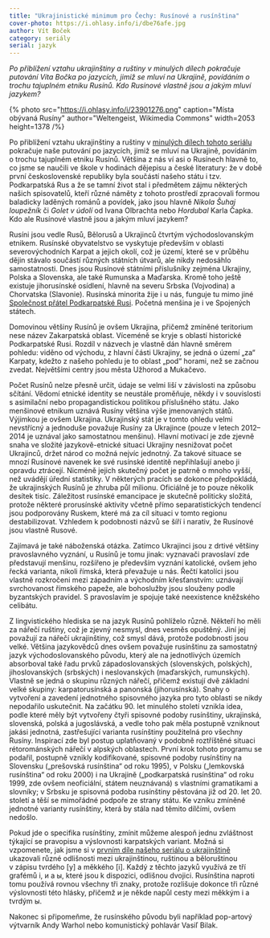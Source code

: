 ```yaml
---
title: "Ukrajinistické minimum pro Čechy: Rusínové a rusínština"
cover-photo: https://i.ohlasy.info/i/dbe76afe.jpg
author: Vít Boček
category: seriály
serial: jazyk
---
```


*Po přiblížení vztahu ukrajinštiny a ruštiny v minulých dílech pokračuje putování Víta Bočka po jazycích, jimiž se mluví na Ukrajině, povídáním o trochu tajuplném etniku Rusínů. Kdo Rusínové vlastně jsou a jakým mluví jazykem?*

{% photo src="https://i.ohlasy.info/i/23901276.png" caption="Místa obývaná Rusíny" author="Weltengeist, Wikimedia Commons" width=2053 height=1378 /%}

Po přiblížení vztahu ukrajinštiny a ruštiny v [minulých dílech tohoto seriálu](https://archiv.ohlasy.info/?serial=jazyk) pokračuje naše putování po jazycích, jimiž se mluví na Ukrajině, povídáním o trochu tajuplném etniku Rusínů. Většina z nás ví asi o Rusínech hlavně to, co jsme se naučili ve škole v hodinách dějepisu a české literatury: že v době první československé republiky byla součástí našeho státu i tzv. Podkarpatská Rus a že se tamní život stal i předmětem zájmu některých našich spisovatelů, kteří různé náměty z tohoto prostředí zpracovali formou baladicky laděných románů a povídek, jako jsou hlavně *Nikola Šuhaj loupežník* či *Golet v údolí* od Ivana Olbrachta nebo *Hordubal* Karla Čapka. Kdo ale Rusínové vlastně jsou a jakým mluví jazykem?

Rusíni jsou vedle Rusů, Bělorusů a Ukrajinců čtvrtým východoslovanským etnikem. Rusínské obyvatelstvo se vyskytuje především v oblasti severovýchodních Karpat a jejich okolí, což je území, které se v průběhu dějin stávalo součástí různých státních útvarů, ale nikdy nedosáhlo samostatnosti. Dnes jsou Rusínové státními příslušníky zejména Ukrajiny, Polska a Slovenska, ale také Rumunska a Maďarska. Kromě toho ještě existuje jihorusínské osídlení, hlavně na severu Srbska (Vojvodina) a Chorvatska (Slavonie). Rusínská minorita žije i u nás, funguje tu mimo jiné [Společnost přátel Podkarpatské Rusi](https://www.podkarpatskarus.cz/). Početná menšina je i ve Spojených státech.

Domovinou většiny Rusínů je ovšem Ukrajina, přičemž zmíněné teritorium nese název Zakarpatská oblast. Víceméně se kryje s oblastí historické Podkarpatské Rusi. Rozdíl v názvech je vlastně dán hlavně směrem pohledu: viděno od východu, z hlavní části Ukrajiny, se jedná o území „za“ Karpaty, kdežto z našeho pohledu je to oblast „pod“ horami, než se začnou zvedat. Největšími centry jsou města Užhorod a Mukačevo.

Počet Rusínů nelze přesně určit, údaje se velmi liší v závislosti na způsobu sčítání. Vědomí etnické identity se neustále proměňuje, někdy i v souvislosti s asimilační nebo propagandistickou politikou příslušného státu. Jako menšinové etnikum uznává Rusíny většina výše jmenovaných států. Výjimkou je ovšem Ukrajina. Ukrajinský stát je v tomto ohledu velmi nevstřícný a jednoduše považuje Rusíny za Ukrajince (pouze v letech 2012–2014 je uznával jako samostatnou menšinu). Hlavní motivací je zde zjevně snaha ve složité jazykově-etnické situaci Ukrajiny nesnižovat počet Ukrajinců, držet národ co možná nejvíc jednotný. Za takové situace se mnozí Rusínové navenek ke své rusínské identitě nepřihlašují anebo ji opravdu ztrácejí. Nicméně jejich skutečný počet je patrně o mnoho vyšší, než uvádějí úřední statistiky. V některých pracích se dokonce předpokládá, že ukrajinských Rusínů je zhruba půl milionu. Oficiálně je to pouze několik desítek tisíc. Záležitost rusínské emancipace je skutečně politicky složitá, protože některé prorusínské aktivity včetně přímo separatistických tendencí jsou podporovány Ruskem, které má za cíl situaci v tomto regionu destabilizovat. Vzhledem k podobnosti názvů se šíří i narativ, že Rusínové jsou vlastně Rusové.

Zajímavá je také náboženská otázka. Zatímco Ukrajinci jsou z drtivé většiny pravoslavného vyznání, u Rusínů je tomu jinak: vyznavači pravoslaví zde představují menšinu, rozšířeno je především vyznání katolické, ovšem jeho řecká varianta, nikoli římská, která převažuje u nás. Řečtí katolíci jsou vlastně rozkročeni mezi západním a východním křesťanstvím: uznávají svrchovanost římského papeže, ale bohoslužby jsou slouženy podle byzantských pravidel. S pravoslavím je spojuje také neexistence kněžského celibátu.

Z lingvistického hlediska se na jazyk Rusínů pohlíželo různě. Někteří ho měli za nářečí ruštiny, což je zjevný nesmysl, dnes vesměs opuštěný. Jiní jej považují za nářečí ukrajinštiny, což smysl dává, protože podobnosti jsou velké. Většina jazykovědců dnes ovšem považuje rusínštinu za samostatný jazyk východoslovanského původu, který ale na jednotlivých územích absorboval také řadu prvků západoslovanských (slovenských, polských), jihoslovanských (srbských) i neslovanských (maďarských, rumunských). Vlastně se jedná o skupinu různých nářečí, přičemž existují dvě základní velké skupiny: karpatorusínská a panonská (jihorusínská). Snahy o vytvoření a zavedení jednotného spisovného jazyka pro tyto oblasti se nikdy nepodařilo uskutečnit. Na začátku 90. let minulého století vznikla idea, podle které měly být vytvořeny čtyři spisovné podoby rusínštiny, ukrajinská, slovenská, polská a jugoslávská, a vedle toho pak měla postupně vzniknout jakási jednotná, zastřešující varianta rusínštiny použitelná pro všechny Rusíny. Inspirací zde byl postup uplatňovaný v podobně roztříštěné situaci rétorománských nářečí v alpských oblastech. První krok tohoto programu se podařil, postupně vznikly kodifikované, spisovné podoby rusínštiny na Slovensku („prešovská rusínština“ od roku 1995), v Polsku („lemkovská rusínština“ od roku 2000) i na Ukrajině („podkarpatská rusínština“ od roku 1999, zde ovšem neoficiální, státem neuznávaná) s vlastními gramatikami a slovníky; v Srbsku je spisovná podoba rusínštiny pěstována již od 20. let 20. století a těší se mimořádné podpoře ze strany státu. Ke vzniku zmíněné jednotné varianty rusínštiny, která by stála nad těmito dílčími, ovšem nedošlo.

Pokud jde o specifika rusínštiny, zmínit můžeme alespoň jednu zvláštnost týkající se pravopisu a výslovnosti karpatských variant. Možná si vzpomenete, jak jsme si v [prvním díle našeho seriálu o ukrajinštině](https://ohlasy.info/clanky/2022/05/ukrajinska-grafika.html) ukazovali různé odlišnosti mezi ukrajinštinou, ruštinou a běloruštinou v zápisu tvrdého [y] a měkkého [i]. Každý z těchto jazyků využívá ze tří grafémů i, и a ы, které jsou k dispozici, odlišnou dvojici. Rusínština naproti tomu používá rovnou všechny tři znaky, protože rozlišuje dokonce tři různé výslovnosti této hlásky, přičemž и je někde napůl cesty mezi měkkým i a tvrdým ы.

Nakonec si připomeňme, že rusínského původu byli například pop-artový výtvarník Andy Warhol nebo komunistický pohlavár Vasiľ Bilak.